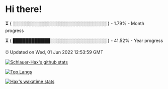 # Hi there!

⏳ { ░░░░░░░░░░░░░░░░░░░░░░░░░░░░░░ } - 1.79% - Month progress

⏳ { ████████████░░░░░░░░░░░░░░░░░░ } - 41.52% - Year progress

⏰ Updated on Wed, 01 Jun 2022 12:53:59 GMT


[![Schlauer-Hax's github stats](https://github-readme-stats.vercel.app/api?username=Schlauer-Hax&show_icons=true&theme=dark&count_private=true)](https://github.com/Schlauer-Hax)


[![Top Langs](https://github-readme-stats.vercel.app/api/top-langs/?username=Schlauer-Hax&layout=compact&theme=dark)](https://github.com/Schlauer-Hax?tab=repositories)


[![Hax's wakatime stats](https://github-readme-stats.vercel.app/api/wakatime?username=Hax&theme=dark)](https://wakatime.com/@Hax)

